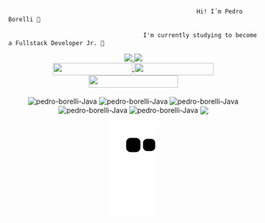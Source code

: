                                                          Hi! I´m Pedro Borelli 🍄

                                          I'm currently studying to become a Fullstack Developer Jr. 🍧
                                          
<div align="center">
  <a href="https://github.com/pedro-borelli">
  <img height = "180em" src = "https://github-readme-stats.vercel.app/api?username=pedro-borelli&show_icons=true&theme=dark&include_all_commits=true&count_private=true"/>
  <img height = "180em" src = "https://github-readme-stats.vercel.app/api/top-langs/?username=pedro-borelli&layout=compact&langs_count=7&theme=dark">
</div>
  
<div align="center"> 
<a href="mailto:borellipedroluiz@gmail.com">
<img align="center" src="https://img.shields.io/static/v1?&logo=gmail&label=Send&message=Email&color=red&style=for-the-badge" height=25 width=160/>
</a>
<a href="https://api.whatsapp.com/send?phone=5512996047094&text=Ol%C3%A">
<img align="center" src="https://img.shields.io/static/v1?&logo=whatsapp&label=Send&message=Whatsapp&color=%234ea94b&style=for-the-badge" height=25 width=160/>
</a>
<a href="https://www.linkedin.com/in/pedro-borelli-9a64231b9/">
<img align="center" src="https://img.shields.io/static/v1?logo=linkedin&label=linkedin&message=pedro-borelli&color=blue&style=for-the-badge" height=25 width=180/>
</a>
</div> 
     
<div align="center" style="display: inline_block"><br>
  <img align="center" alt="pedro-borelli-Java" height="30" width="40" src="https://cdn.jsdelivr.net/gh/devicons/devicon/icons/java/java-original-wordmark.svg"/>
  <img align="center" alt="pedro-borelli-Java" height="30" width="40" src="https://cdn.jsdelivr.net/gh/devicons/devicon/icons/spring/spring-original.svg"/>
  <img align="center" alt="pedro-borelli-Java" height="30" width="40" src="https://cdn.jsdelivr.net/gh/devicons/devicon/icons/xd/xd-line.svg"/>
  <img align="center" alt="pedro-borelli-Java" height="30" width="40" src="https://cdn.jsdelivr.net/gh/devicons/devicon/icons/vscode/vscode-original.svg"/>
  <img align="center" alt="pedro-borelli-Java" height="30" width="40" src="https://cdn.jsdelivr.net/gh/devicons/devicon/icons/angularjs/angularjs-plain.svg"/>
  <a href="#"> <img width = '50px' align= 'center' src="https://appmasters.io/static/mysql-logo-bab2c760c60f17191cb3a002e08a3dbf.png"/></a> 
  
  
  ![Snake animation](https://github.com/pedro-borelli/pedro-borelli/blob/output/github-contribution-grid-snake.svg)
 
</div>
 

  
   
  
 
  
